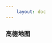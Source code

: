 ```yaml
---
    layout: doc
---
```


### 高德地图
<div id="container"></div>

<script setup lang='ts'>
    import { onMounted, onUnmounted } from 'vue';
    import { AMapConfig } from '../../../configs/map/maps';

    window._AMapSecurityConfig = {
        securityJsCode: AMapConfig.security
    }

    let amap: any = null;
    let centerLng: number = 116.397428;
    let centerLat: number = 39.90923;
    let AMapLoader: any = null;

    const initMap = () => {
        AMapLoader.load({
            key: AMapConfig.key,
            version: '2.0',
            plugins: [
                'AMap.ElasticMarker',
                'AMap.ToolBar',
                'AMap.Scale',
                'AMap.HawkEye',
                'AMap.ControlBar',
                'AMap.MapType',
                'AMap.Geolocation',
                'AMap.AutoComplete',
                'AMap.PlaceSearch',
                'AMap.DistrictSearch',
                'AMap.LineSearch',
                'AMap.StationSearch',
                'AMap.Driving',
                'AMap.TruckDriving',
                'AMap.Transfer',
                'AMap.Walking',
                'AMap.Riding',
                'AMap.DragRoute',
                'AMap.Geocoder',
                'AMap.CitySearch',
                'AMap.IndoorMap',
                'AMap.MouseTool',
                'AMap.CircleEditor',
                'AMap.PolygonEditor',
                'AMap.PolylineEditor',
                'AMap.RectangleEditor',
                'AMap.EllipseEditor',
                'AMap.BezierCurveEditor',
                'AMap.MarkerCluster',
                'AMap.RangingTool',
                'AMap.CloudDataSearch',
                'AMap.Weather',
                'AMap.HeatMap',
            ],
        }).then(( AMap: any ) => {
            amap = new AMap.Map('container', {
                viewMode: '3D',
                zoom: 12,
                center: [ centerLng, centerLat ],
            });

            // 工具条，控制地图的缩放、平移等
            const toolbar: AMap.ToolBar = new AMap.ToolBar({
                position: 'RT',
            });
            amap.addControl( toolbar );

            // 比例尺，显示当前地图中心的比例尺
            const scalebar: AMap.Scale = new AMap.Scale();
            amap.addControl( scalebar );

            // 鹰眼，用于显示缩略地图，显示于地图右下角，可以随主图的视口变化而变化
            const hawkEye: AMap.HawkEye = new AMap.HawkEye({
                autoMove: true,
                showRectangle: true,
                width: '128px',
                height: '128px',
            });
            amap.addControl( hawkEye );

            // 组合了旋转、倾斜、复位在内的地图控件
            const controlbar: AMap.ControlBar = new AMap.ControlBar();
            amap.addControl( controlbar );

            // 浏览器定位，提供了获取用户当前准确位置、所在城市的方法
            const geolocation: AMap.Geolocation = new AMap.Geolocation({
                position: 'LB',
                offset: [ 12, 64 ],
                timeout: 10000,
                needAddress: true,
            });
            amap.addControl( geolocation );

            geolocation.getCurrentPosition(( status: string, result: any ) => {
                console.log( status, result );
            });

        }).catch(( err: Error ) => {
            console.log( err );
        })
    }

    onMounted(() => {
        import('@amap/amap-jsapi-loader').then( module => {
            AMapLoader = module.default;
            initMap();
        });
    })

    onUnmounted(() => {
        amap?.destroy();
    })

</script>

<style scoped>
    #container {
        width: 100%;
        height: 600px;
        margin: 30px auto 0;
    }
</style>